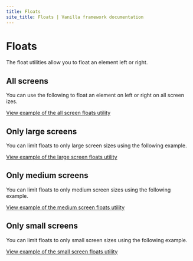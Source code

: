 ```yaml
---
title: Floats
site_title: Floats | Vanilla framework documentation
---
```


# Floats

The float utilities allow you to float an element left or right.


## All screens

You can use the following to float an element on left or right on all screen
izes.

<a href="https://vanilla-framework.github.io/vanilla-framework/examples/utilities/floats/default/"
    class="js-example">
    View example of the all screen floats utility
</a>

## Only large screens

You can limit floats to only large screen sizes using the following example.

<a href="https://vanilla-framework.github.io/vanilla-framework/examples/utilities/floats/large-screens/"
    class="js-example">
    View example of the large screen floats utility
</a>

## Only medium screens

You can limit floats to only medium screen sizes using the following example.

<a href="https://vanilla-framework.github.io/vanilla-framework/examples/utilities/floats/medium-screens/"
    class="js-example">
    View example of the medium screen floats utility
</a>

## Only small screens

You can limit floats to only small screen sizes using the following example.

<a href="https://vanilla-framework.github.io/vanilla-framework/examples/utilities/floats/small-screens/"
    class="js-example">
    View example of the small screen floats utility
</a>
